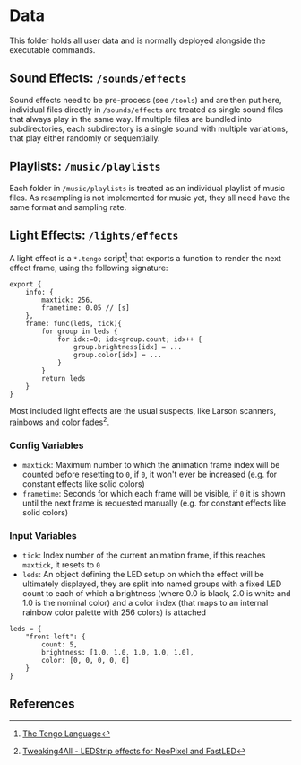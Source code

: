 # Data

This folder holds all user data and is normally deployed alongside the executable commands.

## Sound Effects: `/sounds/effects`

Sound effects need to be pre-process (see `/tools`) and are then put here, individual files directly in `/sounds/effects` are treated as single sound files that always play in the same way. If multiple files are bundled into subdirectories, each subdirectory is a single sound with multiple variations, that play either randomly or sequentially.

## Playlists: `/music/playlists`

Each folder in `/music/playlists` is treated as an individual playlist of music files. As resampling is not implemented for music yet, they all need have the same format and sampling rate.

## Light Effects: `/lights/effects`

A light effect is a `*.tengo` script[^0] that exports a function to render the next effect frame, using the following signature:

```golang
export {
    info: {
        maxtick: 256,
        frametime: 0.05 // [s]
    },
    frame: func(leds, tick){
        for group in leds {
            for idx:=0; idx<group.count; idx++ {
                group.brightness[idx] = ...
                group.color[idx] = ...
            }
        }
        return leds
    }
}
```

Most included light effects are the usual suspects, like Larson scanners, rainbows and color fades[^1].

### Config Variables

- `maxtick`: Maximum number to which the animation frame index will be counted before resetting to `0`, if `0`, it won't ever be increased (e.g. for constant effects like solid colors)
- `frametime`: Seconds for which each frame will be visible, if `0` it is shown until the next frame is requested manually (e.g. for constant effects like solid colors)

### Input Variables

- `tick`: Index number of the current animation frame, if this reaches `maxtick`, it resets to `0`
- `leds`: An object defining the LED setup on which the effect will be ultimately displayed, they are split into named groups with a fixed LED count to each of which a brightness (where 0.0 is black, 2.0 is white and 1.0 is the nominal color) and a color index (that maps to an internal rainbow color palette with 256 colors) is attached

```golang
leds = {
    "front-left": {
        count: 5,
        brightness: [1.0, 1.0, 1.0, 1.0, 1.0],
        color: [0, 0, 0, 0, 0]
    }
}
```

## References

[^0]: [The Tengo Language](https://github.com/d5/tengo)
[^1]: [Tweaking4All - LEDStrip effects for NeoPixel and FastLED](https://www.tweaking4all.com/hardware/arduino/adruino-led-strip-effects/)
